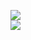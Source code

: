[![](https://img.shields.io/badge/Made%20With-Github%20Spray-lightgrey.svg?style=for-the-badge&logo=github)](https://github.com/Annihil/github-spray#32659)  
[![](https://i.imgur.com/2DrTn0Z.gif)](https://github.com/Annihil/github-spray)